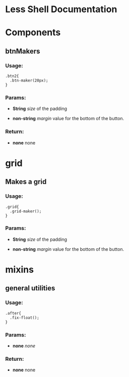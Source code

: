

<!-- Start /~Amin~/_docs+libs/QUISIA/quisia/Gulp-version/dev/less/app.less -->

# Less Shell Documentation

<!-- End /~Amin~/_docs+libs/QUISIA/quisia/Gulp-version/dev/less/app.less -->




<!-- Start /~Amin~/_docs+libs/QUISIA/quisia/Gulp-version/dev/less/components.less -->

# Components #

## btnMakers

### Usage:
	.btn2{
	  .btn-maker(20px);
	}

### Params: 

* **String** *size* of the padding

* **non-string** *margin* value for the bottom of the button.

### Return:

* **none** none

<!-- End /~Amin~/_docs+libs/QUISIA/quisia/Gulp-version/dev/less/components.less -->




<!-- Start /~Amin~/_docs+libs/QUISIA/quisia/Gulp-version/dev/less/grid.less -->

# grid #

## Makes a grid

### Usage:
	.grid{
	  .grid-maker();
	}

### Params: 

* **String** *size* of the padding

* **non-string** *margin* value for the bottom of the button.

<!-- End /~Amin~/_docs+libs/QUISIA/quisia/Gulp-version/dev/less/grid.less -->




<!-- Start /~Amin~/_docs+libs/QUISIA/quisia/Gulp-version/dev/less/mixins.less -->

# mixins #

## general utilities

### Usage:
	.after{
	  .fix-float();
	}

### Params: 

* **none** *none* 

### Return:

* **none** none

<!-- End /~Amin~/_docs+libs/QUISIA/quisia/Gulp-version/dev/less/mixins.less -->

